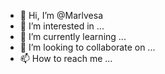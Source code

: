 - 👋 Hi, I’m @Marlvesa
- 👀 I’m interested in ...
- 🌱 I’m currently learning ...
- 💞️ I’m looking to collaborate on ...
- 📫 How to reach me ...

<!---
Marlvesa/Marlvesa is a ✨ special ✨ repository because its `README.md` (this file) appears on your GitHub profile.
You can click the Preview link to take a look at your changes.
--->
